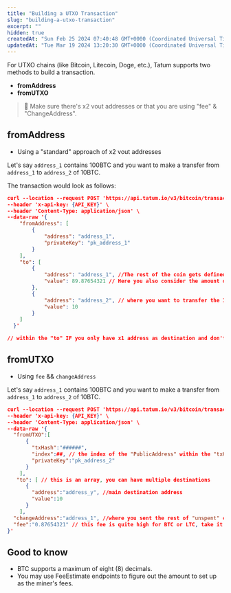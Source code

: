 ```yaml
---
title: "Building a UTXO Transaction"
slug: "building-a-utxo-transaction"
excerpt: ""
hidden: true
createdAt: "Sun Feb 25 2024 07:40:48 GMT+0000 (Coordinated Universal Time)"
updatedAt: "Tue Mar 19 2024 13:20:30 GMT+0000 (Coordinated Universal Time)"
---
```

For UTXO chains (like Bitcoin, Litecoin, Doge, etc.), Tatum supports two methods to build a transaction.

- **fromAddress**
- **fromUTXO**

> 📘 Make sure there's x2 vout addresses or that you are using "fee" & "ChangeAddress".

## fromAddress

- Using a "standard" approach of x2 vout addresses

Let's say `address_1` contains 100BTC and you want to make a transfer from `address_1` to `address_2` of 10BTC.

The transaction would look as follows:

```json cURL
curl --location --request POST 'https://api.tatum.io/v3/bitcoin/transaction' \
--header 'x-api-key: {API_KEY}' \
--header 'Content-Type: application/json' \
--data-raw '{
    "fromAddress": [
        {
            "address": "address_1",
            "privateKey": "pk_address_1"
        }
    ],
    "to": [
        {
            "address": "address_1", //The rest of the coin gets defined to be sent back to the sender address.
            "value": 89.87654321 // Here you also consider the amount of "fee" you will allocate for the "miners"
        },
        {
            "address": "address_2", // where you want to transfer the 10BTC
            "value": 10
        }
    ]
  }'

// within the "to" IF you only have x1 address as destination and don't specify where the rest of the coins go, the blockchain considers that amount as the "fee" to be given to the miners!
```

## fromUTXO

- Using `fee` && `changeAddress`

Let's say `address_1` contains 100BTC and you want to make a transfer from `address_1` to `address_2` of 10BTC.

```json cURL
curl --location --request POST 'https://api.tatum.io/v3/bitcoin/transaction' \
--header 'x-api-key: {API_KEY}' \
--header 'Content-Type: application/json' \
--data-raw '{
  "fromUTXO":[
      {
        "txHash":"######",
        "index":##, // the index of the "PublicAddress" within the "txHash"
        "privateKey":"pk_address_2"
      }
    ],
   "to": [ // this is an array, you can have multiple destinations
      {
        "address":"address_y", //main destination address
        "value":10
      }
    ],
  "changeAddress":"address_1", //where you sent the rest of "unspent" coin
  "fee":"0.87654321" // this fee is quite high for BTC or LTC, take it as an example.
}'
```

## Good to know

- BTC supports a maximum of eight (8) decimals.
- You may use FeeEstimate endpoints to figure out the amount to set up as the miner's fees.
